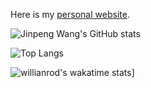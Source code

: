 Here is my [personal website](https://fingerrec.github.io).


![Jinpeng Wang's GitHub stats](https://github-readme-stats.vercel.app/api?username=fingerrec&show_icons=true&theme=radical)


![Top Langs](https://github-readme-stats.vercel.app/api/top-langs/?username=fingerrec)

![willianrod's wakatime stats](https://github-readme-stats.vercel.app/api/wakatime?username=fingerrec)]